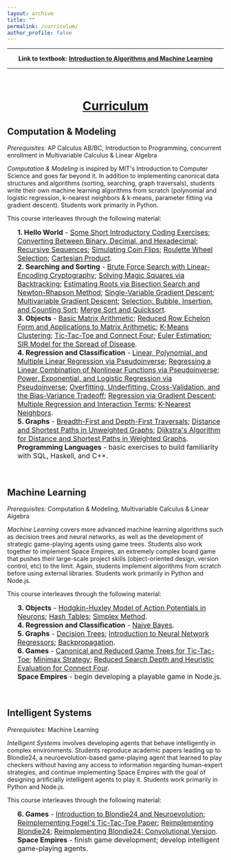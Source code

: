 ```yaml
---
layout: archive
title: ""
permalink: /curriculum/
author_profile: false
---
```

        
<div style="width:100%; max-width:800px; margin:auto"> 
    <p><center><b><hr>
    Link to textbook: <a class="body" target="_blank" href="https://justinmath.com/books/#introduction-to-algorithms-and-machine-learning">Introduction to Algorithms and Machine Learning</a>
    <hr></b></center></p>
    <br>
</div>

# [<center>Curriculum</center>](#top)

<div style="width:100%; max-width:800px; margin:auto">  
    
<h2>Computation & Modeling</h2>

<p><i>Prerequisites:</i> AP Calculus AB/BC, Introduction to Programming, concurrent enrollment in Multivariable Calculus & Linear Algebra</p>

<p><i>Computation & Modeling</i> is inspired by MIT's Introduction to Computer Science and goes far beyond it. In addition to implementing canonical data structures and algorithms (sorting, searching, graph traversals), students write their own machine learning algorithms from scratch (polynomial and logistic regression, k-nearest neighbors & k-means, parameter fitting via gradient descent). Students work primarily in Python.</p>

<p>This course interleaves through the following material:</p>

<font size="3em"><ul style="list-style-type:none">
    <li><b>1. Hello World</b> - <a class="body" target="_blank" href="https://justinmath.com/some-short-introductory-coding-exercises">Some Short Introductory Coding Exercises</a>; <a class="body" target="_blank" href="https://justinmath.com/converting-between-binary-decimal-and-hexadecimal">Converting Between Binary, Decimal, and Hexadecimal</a>; <a class="body" target="_blank" href="https://justinmath.com/recursive-sequences">Recursive Sequences</a>; <a class="body" target="_blank" href="https://justinmath.com/simulating-coin-flips">Simulating Coin Flips</a>; <a class="body" target="_blank" href="https://justinmath.com/roulette-wheel-selection">Roulette Wheel Selection</a>; <a class="body" target="_blank" href="https://justinmath.com/cartesian-product">Cartesian Product</a>.</li>
    <li><b>2. Searching and Sorting</b> - <a class="body" target="_blank" href="https://justinmath.com/brute-force-search-with-linear-encoding-cryptography">Brute Force Search with Linear-Encoding Cryptography</a>; <a class="body" target="_blank" href="https://justinmath.com/solving-magic-squares-via-backtracking">Solving Magic Squares via Backtracking</a>; <a class="body" target="_blank" href="https://justinmath.com/estimating-roots-via-bisection-search-and-newton-rhapson-method">Estimating Roots via Bisection Search and Newton-Rhapson Method</a>; <a class="body" target="_blank" href="https://justinmath.com/single-variable-gradient-descent">Single-Variable Gradient Descent</a>; <a class="body" target="_blank" href="https://justinmath.com/multivariable-gradient-descent">Multivariable Gradient Descent</a>; <a class="body" target="_blank" href="https://justinmath.com/selection-bubble-insertion-and-counting-sort">Selection, Bubble, Insertion, and Counting Sort</a>; <a class="body" target="_blank" href="https://justinmath.com/merge-sort-and-quicksort">Merge Sort and Quicksort</a>.</li>
    <li><b>3. Objects</b> - <a class="body" target="_blank" href="https://justinmath.com/basic-matrix-arithmetic">Basic Matrix Arithmetic</a>; <a class="body" target="_blank" href="https://justinmath.com/reduced-row-echelon-form-and-applications-to-matrix-arithmetic">Reduced Row Echelon Form and Applications to Matrix Arithmetic</a>; <a class="body" target="_blank" href="https://justinmath.com/k-means-clustering">K-Means Clustering</a>; <a class="body" target="_blank" href="https://justinmath.com/tic-tac-toe-and-connect-four">Tic-Tac-Toe and Connect Four</a>; <a class="body" target="_blank" href="https://justinmath.com/euler-estimation">Euler Estimation</a>; <a class="body" target="_blank" href="https://justinmath.com/sir-model-for-the-spread-of-disease">SIR Model for the Spread of Disease</a>.</li>
    <li><b>4. Regression and Classification</b> - <a class="body" target="_blank" href="https://justinmath.com/linear-polynomial-and-multiple-linear-regression-via-pseudoinverse">Linear, Polynomial, and Multiple Linear Regression via Pseudoinverse</a>; <a class="body" target="_blank" href="https://justinmath.com/regressing-a-linear-combination-of-nonlinear-functions-via-pseudoinverse">Regressing a Linear Combination of Nonlinear Functions via Pseudoinverse</a>; <a class="body" target="_blank" href="https://justinmath.com/power-exponential-and-logistic-regression-via-pseudoinverse">Power, Exponential, and Logistic Regression via Pseudoinverse</a>; <a class="body" target="_blank" href="https://justinmath.com/overfitting-underfitting-cross-validation-and-the-bias-variance-tradeoff">Overfitting, Underfitting, Cross-Validation, and the Bias-Variance Tradeoff</a>; <a class="body" target="_blank" href="https://justinmath.com/regression-via-gradient-descent">Regression via Gradient Descent</a>; <a class="body" target="_blank" href="https://justinmath.com/multiple-regression-and-interaction-terms">Multiple Regression and Interaction Terms</a>; <a class="body" target="_blank" href="https://justinmath.com/k-nearest-neighbors">K-Nearest Neighbors</a>.</li>
    <li><b>5. Graphs</b> - <a class="body" target="_blank" href="https://justinmath.com/breadth-first-and-depth-first-traversals">Breadth-First and Depth-First Traversals</a>; <a class="body" target="_blank" href="https://justinmath.com/distance-and-shortest-paths-in-unweighted-graphs">Distance and Shortest Paths in Unweighted Graphs</a>; <a class="body" target="_blank" href="https://justinmath.com/dijkstras-algorithm-for-distance-and-shortest-paths-in-weighted-graphs">Dijkstra's Algorithm for Distance and Shortest Paths in Weighted Graphs</a>.</li>
    <li><b>Programming Languages</b> - basic exercises to build familiarity with SQL, Haskell, and C++.</li>
</ul></font>


<br>
<h2>Machine Learning</h2>

<p><i>Prerequisites:</i> Computation & Modeling, Multivariable Calculus & Linear Algebra</p>

<p><i>Machine Learning</i> covers more advanced machine learning algorithms such as decision trees and neural networks, as well as the development of strategic game-playing agents using game trees. Students also work together to implement Space Empires, an extremely complex board game that pushes their large-scale project skills (object-oriented design, version control, etc) to the limit. Again, students implement algorithms from scratch before using external libraries. Students work primarily in Python and Node.js.</p>

<p>This course interleaves through the following material:</p>

<font size="3em"><ul style="list-style-type:none">
    <li><b>3. Objects</b> - <a class="body" target="_blank" href="https://justinmath.com/hodgkin-huxley-model-of-action-potentials-in-neurons">Hodgkin-Huxley Model of Action Potentials in Neurons</a>; <a class="body" target="_blank" href="https://justinmath.com/hash-tables">Hash Tables</a>; <a class="body" target="_blank" href="https://justinmath.com/simplex-method">Simplex Method</a>.</li>
    <li><b>4. Regression and Classification</b> - <a class="body" target="_blank" href="https://justinmath.com/naive-bayes">Naive Bayes</a>.</li>
    <li><b>5. Graphs</b> - <a class="body" target="_blank" href="https://justinmath.com/decision-trees">Decision Trees</a>; <a class="body" target="_blank" href="https://justinmath.com/introduction-to-neural-network-regressors">Introduction to Neural Network Regressors</a>; <a class="body" target="_blank" href="https://justinmath.com/backpropagation">Backpropagation</a>.</li>
    <li><b>6. Games</b> - <a class="body" target="_blank" href="https://justinmath.com/canonical-and-reduced-game-trees-for-tic-tac-toe">Canonical and Reduced Game Trees for Tic-Tac-Toe</a>; <a class="body" target="_blank" href="https://justinmath.com/minimax-strategy">Minimax Strategy</a>; <a class="body" target="_blank" href="https://justinmath.com/reduced-search-depth-and-heuristic-evaluation-for-connect-four">Reduced Search Depth and Heuristic Evaluation for Connect Four</a>.</li>
    <li><b>Space Empires</b> - begin developing a playable game in Node.js.</li>
</ul></font>


<br>
<h2>Intelligent Systems</h2>

<p><i>Prerequisites:</i> Machine Learning</p>

<p><i>Intelligent Systems</i> involves developing agents that behave intelligently in complex environments. Students reproduce academic papers leading up to Blondie24, a neuroevolution-based game-playing agent that learned to play checkers without having any access to information regarding human-expert strategies, and continue implementing Space Empires with the goal of designing artificially intelligent agents to play it. Students work primarily in Python and Node.js.</p>

<p>This course interleaves through the following material:</p>
    
<font size="3em"><ul style="list-style-type:none">
    <li><b>6. Games</b> - <a class="body" target="_blank" href="https://justinmath.com/introduction-to-blondie24-and-neuroevolution">Introduction to Blondie24 and Neuroevolution</a>; <a class="body" target="_blank" href="https://justinmath.com/reimplementing-fogels-tic-tac-toe-paper">Reimplementing Fogel's Tic-Tac-Toe Paper</a>; <a class="body" target="_blank" href="https://justinmath.com/reimplementing-blondie24">Reimplementing Blondie24</a>; <a class="body" target="_blank" href="https://justinmath.com/reimplementing-blondie24-convolutional-version">Reimplementing Blondie24: Convolutional Version</a>.</li>
    <li><b>Space Empires</b> - finish game development; develop intelligent game-playing agents.</li>
</ul></font>
    
</div>